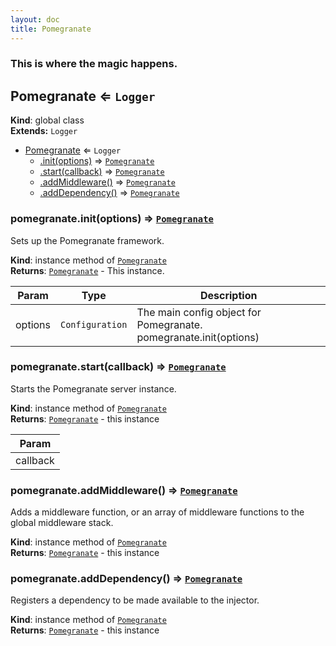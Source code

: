 ```yaml
---
layout: doc
title: Pomegranate
---
```


### This is where the magic happens.


<a name="Pomegranate"></a>
## Pomegranate ⇐ <code>Logger</code>
**Kind**: global class  
**Extends:** <code>Logger</code>  

* [Pomegranate](#Pomegranate) ⇐ <code>Logger</code>
  * [.init(options)](#Pomegranate+init) ⇒ <code>[Pomegranate](#Pomegranate)</code>
  * [.start(callback)](#Pomegranate+start) ⇒ <code>[Pomegranate](#Pomegranate)</code>
  * [.addMiddleware()](#Pomegranate+addMiddleware) ⇒ <code>[Pomegranate](#Pomegranate)</code>
  * [.addDependency()](#Pomegranate+addDependency) ⇒ <code>[Pomegranate](#Pomegranate)</code>

<a name="Pomegranate+init"></a>
### pomegranate.init(options) ⇒ <code>[Pomegranate](#Pomegranate)</code>
Sets up the Pomegranate framework.

**Kind**: instance method of <code>[Pomegranate](#Pomegranate)</code>  
**Returns**: <code>[Pomegranate](#Pomegranate)</code> - This instance.  

| Param | Type | Description |
| --- | --- | --- |
| options | <code>Configuration</code> | The main config object for Pomegranate. pomegranate.init(options) |

<a name="Pomegranate+start"></a>
### pomegranate.start(callback) ⇒ <code>[Pomegranate](#Pomegranate)</code>
Starts the Pomegranate server instance.

**Kind**: instance method of <code>[Pomegranate](#Pomegranate)</code>  
**Returns**: <code>[Pomegranate](#Pomegranate)</code> - this instance  

| Param |
| --- |
| callback | 

<a name="Pomegranate+addMiddleware"></a>
### pomegranate.addMiddleware() ⇒ <code>[Pomegranate](#Pomegranate)</code>
Adds a middleware function, or an array of middleware functions to the global middleware stack.

**Kind**: instance method of <code>[Pomegranate](#Pomegranate)</code>  
**Returns**: <code>[Pomegranate](#Pomegranate)</code> - this instance  
<a name="Pomegranate+addDependency"></a>
### pomegranate.addDependency() ⇒ <code>[Pomegranate](#Pomegranate)</code>
Registers a dependency to be made available to the injector.

**Kind**: instance method of <code>[Pomegranate](#Pomegranate)</code>  
**Returns**: <code>[Pomegranate](#Pomegranate)</code> - this instance  

